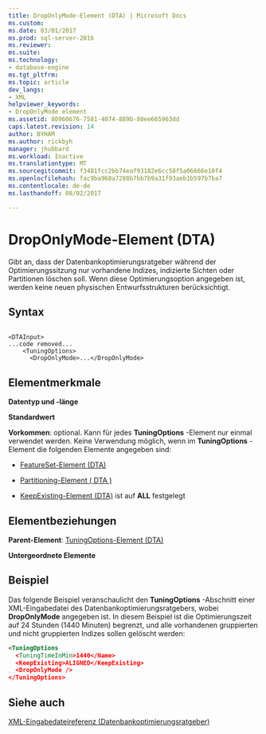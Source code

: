 ```yaml
---
title: DropOnlyMode-Element (DTA) | Microsoft Docs
ms.custom: 
ms.date: 03/01/2017
ms.prod: sql-server-2016
ms.reviewer: 
ms.suite: 
ms.technology:
- database-engine
ms.tgt_pltfrm: 
ms.topic: article
dev_langs:
- XML
helpviewer_keywords:
- DropOnlyMode element
ms.assetid: 80960676-7581-4074-889b-80ee665963dd
caps.latest.revision: 14
author: BYHAM
ms.author: rickbyh
manager: jhubbard
ms.workload: Inactive
ms.translationtype: MT
ms.sourcegitcommit: f3481fcc2bb74eaf93182e6cc58f5a06666e10f4
ms.openlocfilehash: fac9ba968a7288b7bb7b9a31f93aeb1b597b7ba7
ms.contentlocale: de-de
ms.lasthandoff: 08/02/2017

---
```

# <a name="droponlymode-element-dta"></a>DropOnlyMode-Element (DTA)
  Gibt an, dass der Datenbankoptimierungsratgeber während der Optimierungssitzung nur vorhandene Indizes, indizierte Sichten oder Partitionen löschen soll. Wenn diese Optimierungsoption angegeben ist, werden keine neuen physischen Entwurfsstrukturen berücksichtigt.  
  
## <a name="syntax"></a>Syntax  
  
```  
  
<DTAInput>  
...code removed...  
    <TuningOptions>  
      <DropOnlyMode>...</DropOnlyMode>  
```  
  
## <a name="element-characteristics"></a>Elementmerkmale  
 **Datentyp und -länge**  
  
 **Standardwert**  
  
 **Vorkommen**: optional. Kann für jedes **TuningOptions** -Element nur einmal verwendet werden. Keine Verwendung möglich, wenn im **TuningOptions** -Element die folgenden Elemente angegeben sind:  
  
-   [FeatureSet-Element &#40;DTA&#41;](../../tools/dta/featureset-element-dta.md)  
  
-   [Partitioning-Element &#40; DTA &#41;](../../tools/dta/partitioning-element-dta.md)  
  
-   [KeepExisting-Element &#40;DTA&#41;](../../tools/dta/keepexisting-element-dta.md) ist auf **ALL** festgelegt  
  
## <a name="element-relationships"></a>Elementbeziehungen  
 **Parent-Element**: [TuningOptions-Element &#40;DTA&#41;](../../tools/dta/tuningoptions-element-dta.md)  
  
 **Untergeordnete Elemente**  
  
## <a name="example"></a>Beispiel  
 Das folgende Beispiel veranschaulicht den **TuningOptions** -Abschnitt einer XML-Eingabedatei des Datenbankoptimierungsratgebers, wobei **DropOnlyMode** angegeben ist. In diesem Beispiel ist die Optimierungszeit auf 24 Stunden (1440 Minuten) begrenzt, und alle vorhandenen gruppierten und nicht gruppierten Indizes sollen gelöscht werden:  
  
```xml  
<TuningOptions  
  <TuningTimeInMin>1440</Name>  
  <KeepExisting>ALIGNED</KeepExisting>  
  <DropOnlyMode />  
</TuningOptions>  
```  
  
## <a name="see-also"></a>Siehe auch  
 [XML-Eingabedateireferenz &#40;Datenbankoptimierungsratgeber&#41;](../../tools/dta/xml-input-file-reference-database-engine-tuning-advisor.md)  
  
  

